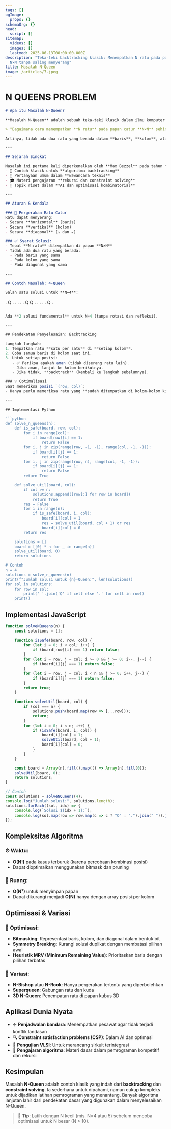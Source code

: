 ```yaml
---
tags: []
ogImage:
  props: {}
schemaOrg: {}
head:
  script: []
sitemap:
  videos: []
  images: []
  lastmod: 2025-06-13T00:00:00.000Z
description: "Teka-teki backtracking klasik: Menempatkan N ratu pada papan catur
  N×N tanpa saling menyerang"
title: Masalah N-Queen
image: /articles/7.jpeg
---
```


# N QUEENS PROBLEM

```markdown
# Apa itu Masalah N-Queen?

**Masalah N-Queen** adalah sebuah teka-teki klasik dalam ilmu komputer yang menanyakan:

> "Bagaimana cara menempatkan **N ratu** pada papan catur **N×N** sehingga **tidak ada dua ratu yang saling menyerang**?"

Artinya, tidak ada dua ratu yang berada dalam **baris**, **kolom**, atau **diagonal** yang sama.

---

## Sejarah Singkat

Masalah ini pertama kali diperkenalkan oleh **Max Bezzel** pada tahun **1848** dan telah menjadi:
- 🔄 Contoh klasik untuk **algoritma backtracking**
- 🧠 Pertanyaan umum dalam **wawancara teknis**
- 🎓 Materi pengajaran **rekursi dan constraint solving**
- 🔬 Topik riset dalam **AI dan optimisasi kombinatorial**

---

## Aturan & Kendala

### 🔁 Pergerakan Ratu Catur
Ratu dapat menyerang:
- Secara **horizontal** (baris)
- Secara **vertikal** (kolom)
- Secara **diagonal** (↘ dan ↙)

### ✅ Syarat Solusi:
- Tepat **N ratu** ditempatkan di papan **N×N**
- Tidak ada dua ratu yang berada:
  - Pada baris yang sama
  - Pada kolom yang sama
  - Pada diagonal yang sama

---

## Contoh Masalah: 4-Queen

Salah satu solusi untuk **N=4**:

```

. Q . . . . . Q Q . . . . . Q .

````js

Ada **2 solusi fundamental** untuk N=4 (tanpa rotasi dan refleksi).

---

## Pendekatan Penyelesaian: Backtracking

Langkah-langkah:
1. Tempatkan ratu **satu per satu** di **setiap kolom**.
2. Coba semua baris di kolom saat ini.
3. Untuk setiap posisi:
   - ✅ Periksa apakah aman (tidak diserang ratu lain).
   - Jika aman, lanjut ke kolom berikutnya.
   - Jika tidak, **backtrack** (kembali ke langkah sebelumnya).

### 💡 Optimalisasi
Saat memeriksa posisi `(row, col)`:
- Hanya perlu memeriksa ratu yang **sudah ditempatkan di kolom-kolom kiri**.

---

## Implementasi Python

```python
def solve_n_queens(n):
    def is_safe(board, row, col):
        for i in range(col):
            if board[row][i] == 1:
                return False
        for i, j in zip(range(row, -1, -1), range(col, -1, -1)):
            if board[i][j] == 1:
                return False
        for i, j in zip(range(row, n), range(col, -1, -1)):
            if board[i][j] == 1:
                return False
        return True

    def solve_util(board, col):
        if col >= n:
            solutions.append([row[:] for row in board])
            return True
        res = False
        for i in range(n):
            if is_safe(board, i, col):
                board[i][col] = 1
                res = solve_util(board, col + 1) or res
                board[i][col] = 0
        return res

    solutions = []
    board = [[0] * n for _ in range(n)]
    solve_util(board, 0)
    return solutions

# Contoh
n = 4
solutions = solve_n_queens(n)
print(f"Jumlah solusi untuk {n}-Queen:", len(solutions))
for sol in solutions:
    for row in sol:
        print(' '.join('Q' if cell else '.' for cell in row))
    print()
````

## Implementasi JavaScript

```javascript
function solveNQueens(n) {
    const solutions = [];

    function isSafe(board, row, col) {
        for (let i = 0; i < col; i++) {
            if (board[row][i] === 1) return false;
        }
        for (let i = row, j = col; i >= 0 && j >= 0; i--, j--) {
            if (board[i][j] === 1) return false;
        }
        for (let i = row, j = col; i < n && j >= 0; i++, j--) {
            if (board[i][j] === 1) return false;
        }
        return true;
    }

    function solveUtil(board, col) {
        if (col === n) {
            solutions.push(board.map(row => [...row]));
            return;
        }
        for (let i = 0; i < n; i++) {
            if (isSafe(board, i, col)) {
                board[i][col] = 1;
                solveUtil(board, col + 1);
                board[i][col] = 0;
            }
        }
    }

    const board = Array(n).fill().map(() => Array(n).fill(0));
    solveUtil(board, 0);
    return solutions;
}

// Contoh
const solutions = solveNQueens(4);
console.log("Jumlah solusi:", solutions.length);
solutions.forEach((sol, idx) => {
    console.log(`Solusi ${idx + 1}:`);
    console.log(sol.map(row => row.map(c => c ? "Q" : ".").join(" ")).join("\n"));
});
```

## Kompleksitas Algoritma

### ⏱ Waktu:

- **O(N!)** pada kasus terburuk (karena percobaan kombinasi posisi)
- Dapat dioptimalkan menggunakan bitmask dan pruning

### 🧠 Ruang:

- **O(N²)** untuk menyimpan papan
- Dapat dikurangi menjadi **O(N)** hanya dengan array posisi per kolom

## Optimisasi & Variasi

### 🔧 Optimisasi:

- **Bitmasking**: Representasi baris, kolom, dan diagonal dalam bentuk bit
- **Symmetry Breaking**: Kurangi solusi duplikat dengan membatasi pilihan awal
- **Heuristik MRV (Minimum Remaining Value)**: Prioritaskan baris dengan pilihan terbatas

### 🔁 Variasi:

- **N-Bishop** atau **N-Rook**: Hanya pergerakan tertentu yang diperbolehkan
- **Superqueen**: Gabungan ratu dan kuda
- **3D N-Queen**: Penempatan ratu di papan kubus 3D

## Aplikasi Dunia Nyata

- ✈️ **Penjadwalan bandara**: Menempatkan pesawat agar tidak terjadi konflik landasan
- 🔍 **Constraint satisfaction problems (CSP)**: Dalam AI dan optimasi
- 🔩 **Pengujian VLSI**: Untuk merancang sirkuit terintegrasi
- 🧮 **Pengajaran algoritma**: Materi dasar dalam pemrograman kompetitif dan rekursi

## Kesimpulan

Masalah **N-Queen** adalah contoh klasik yang indah dari **backtracking** dan **constraint solving**. Ia sederhana untuk dipahami, namun cukup kompleks untuk dijadikan latihan pemrograman yang menantang. Banyak algoritma lanjutan lahir dari pendekatan dasar yang digunakan dalam menyelesaikan N-Queen.

> 🧠 **Tip**: Latih dengan N kecil (mis. N=4 atau 5) sebelum mencoba optimisasi untuk N besar (N > 10).
